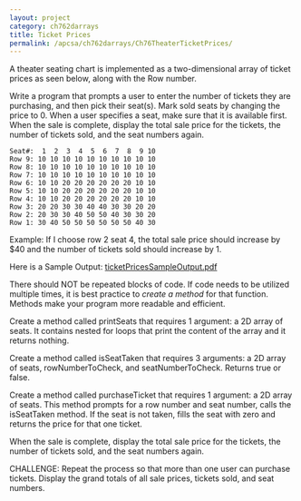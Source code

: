 ```yaml
---
layout: project
category: ch762darrays
title: Ticket Prices
permalink: /apcsa/ch762darrays/Ch76TheaterTicketPrices/
---
```

A theater seating chart is implemented as a two-dimensional array of ticket prices as seen below, along with the Row number.

Write a program that prompts a user to enter the number of tickets they are purchasing, and then pick their seat(s). Mark sold seats by changing the price to 0. When a user specifies a seat, make sure that it is available first. When the sale is complete, display the total sale price for the tickets, the number of tickets sold, and the seat numbers again.

```
Seat#:  1  2  3  4  5  6  7  8  9 10
Row 9: 10 10 10 10 10 10 10 10 10 10
Row 8: 10 10 10 10 10 10 10 10 10 10
Row 7: 10 10 10 10 10 10 10 10 10 10
Row 6: 10 10 20 20 20 20 20 20 10 10
Row 5: 10 10 20 20 20 20 20 20 10 10
Row 4: 10 10 20 20 20 20 20 20 10 10
Row 3: 20 20 30 30 40 40 30 30 20 20
Row 2: 20 30 30 40 50 50 40 30 30 20
Row 1: 30 40 50 50 50 50 50 50 40 30
```

Example: If I choose row 2 seat 4, the total sale price should increase by $40 and the number of tickets sold should increase by 1.

Here is a Sample Output: [ticketPricesSampleOutput.pdf](/apcsa\ch762darrays\ticketPricesSampleOutput.pdf)

There should NOT be repeated blocks of code. If code needs to be utilized multiple times, it is best practice to *create a method* for that function. Methods make your program more readable and efficient.

Create a method called printSeats that requires 1 argument: a 2D array of seats. It contains nested for loops that print the content of the array and it returns nothing.

Create a method called isSeatTaken that requires 3 arguments: a 2D array of seats, rowNumberToCheck, and seatNumberToCheck. Returns true or false.

Create a method called purchaseTicket that requires 1 argument: a 2D array of seats. This method prompts for a row number and seat number, calls the isSeatTaken method. If the seat is not taken, fills the seat with zero and returns the price for that one ticket.

When the sale is complete, display the total sale price for the tickets, the number of tickets sold, and the seat numbers again.

CHALLENGE: Repeat the process so that more than one user can purchase tickets. Display the grand totals of all sale prices, tickets sold, and seat numbers.
